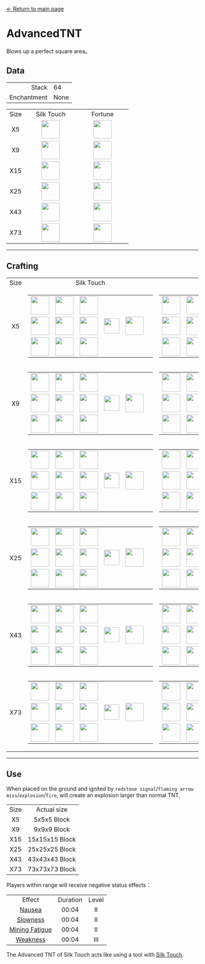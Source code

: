[← Return to main page](../)
# AdvancedTNT
Blows up a perfect square area。

## Data
<table>
    <tr><td align="end">Stack</td><td>64</td></tr>
    <tr><td align="end">Enchantment</td><td>None</td></tr>
</table>
<table>
    <tr>
        <td align="center">Size</td>
        <td align="center" width="120">Silk Touch</td>
        <td align="center" width="120">Fortune</td>
    </tr>
    <tr>
        <td align="center">X5</td>
        <td align="center"><img src="https://i.imgur.com/OM9DgZA.png" height="48"/></td>
        <td align="center"><img src="https://i.imgur.com/JpzWsch.png" height="48"/></td>
    </tr>
    <tr>
        <td align="center">X9</td>
        <td align="center"><img src="https://i.imgur.com/nJw5AaN.png" height="48"/></td>
        <td align="center"><img src="https://i.imgur.com/BfufQi6.png" height="48"/></td>
    </tr>
    <tr>
        <td align="center">X15</td>
        <td align="center"><img src="https://i.imgur.com/0d8LO0r.png" height="48"/></td>
        <td align="center"><img src="https://i.imgur.com/JeIiF9r.png" height="48"/></td>
    </tr>
    <tr>
        <td align="center">X25</td>
        <td align="center"><img src="https://i.imgur.com/DRkESCG.png" height="48"/></td>
        <td align="center"><img src="https://i.imgur.com/oO6WHc0.png" height="48"/></td>
    </tr>
    <tr>
        <td align="center">X43</td>
        <td align="center"><img src="https://i.imgur.com/A0UTu5w.png" height="48"/></td>
        <td align="center"><img src="https://i.imgur.com/l9gYhYS.png" height="48"/></td>
    </tr>
    <tr>
        <td align="center">X73</td>
        <td align="center"><img src="https://i.imgur.com/g08OVuf.png" height="48"/></td>
        <td align="center"><img src="https://i.imgur.com/lQ9ou2E.png" height="48"/></td>
    </tr>
</table>

---

## Crafting
<table>
    <tr>
        <td align="center">Size</td>
        <td align="center">Silk Touch</td>
        <td align="center">Fortune</td>
    </tr>
    <tr>
        <td align="center">X5</td>
        <td>
            <table>
                <tr><td><img src="https://i.imgur.com/8FSBrRo.png" width="48"/></td><td><img src="https://i.imgur.com/a6baH1V.png" width="48"/></td><td><img src="https://i.imgur.com/8FSBrRo.png" width="48"/></td><td colspan="3"></td></tr>
                <tr><td><img src="https://i.imgur.com/a6baH1V.png" width="48"/></td><td><img src="https://i.imgur.com/wl43BjZ.png" width="48"/></td><td><img src="https://i.imgur.com/a6baH1V.png" width="48"/></td><td width="70" align="center"><img src="https://i.imgur.com/VE0KqIE.png" width="40"/></td><td><img src="https://i.imgur.com/OM9DgZA.png" width="48"/></td><td width="70"></td></tr>
                <tr><td><img src="https://i.imgur.com/8FSBrRo.png" width="48"/></td><td><img src="https://i.imgur.com/a6baH1V.png" width="48"/></td><td><img src="https://i.imgur.com/8FSBrRo.png" width="48"/></td><td colspan="3"></td></tr>
            </table>
        </td>
        <td>
            <table>
                <tr><td><img src="https://i.imgur.com/8FSBrRo.png" width="48"/></td><td><img src="https://i.imgur.com/a6baH1V.png" width="48"/></td><td><img src="https://i.imgur.com/8FSBrRo.png" width="48"/></td><td colspan="3"></td></tr>
                <tr><td><img src="https://i.imgur.com/a6baH1V.png" width="48"/></td><td><img src="https://i.imgur.com/fWQQ0pc.png" width="48"/></td><td><img src="https://i.imgur.com/a6baH1V.png" width="48"/></td><td width="70" align="center"><img src="https://i.imgur.com/VE0KqIE.png" width="40"/></td><td><img src="https://i.imgur.com/JpzWsch.png" width="48"/></td><td width="70"></td></tr>
                <tr><td><img src="https://i.imgur.com/8FSBrRo.png" width="48"/></td><td><img src="https://i.imgur.com/a6baH1V.png" width="48"/></td><td><img src="https://i.imgur.com/8FSBrRo.png" width="48"/></td><td colspan="3"></td></tr>
            </table>
        </td>
    </tr>
    <tr>
        <td align="center">X9</td>
        <td>
            <table>
                <tr><td><img src="https://i.imgur.com/wl43BjZ.png" width="48"/></td><td><img src="https://i.imgur.com/OM9DgZA.png" width="48"/></td><td><img src="https://i.imgur.com/wl43BjZ.png" width="48"/></td><td colspan="3"></td></tr>
                <tr><td><img src="https://i.imgur.com/OM9DgZA.png" width="48"/></td><td><img src="https://i.imgur.com/a6baH1V.png" width="48"/></td><td><img src="https://i.imgur.com/OM9DgZA.png" width="48"/></td><td width="70" align="center"><img src="https://i.imgur.com/VE0KqIE.png" width="40"/></td><td><img src="https://i.imgur.com/nJw5AaN.png" width="48"/></td><td width="70"></td></tr>
                <tr><td><img src="https://i.imgur.com/wl43BjZ.png" width="48"/></td><td><img src="https://i.imgur.com/OM9DgZA.png" width="48"/></td><td><img src="https://i.imgur.com/wl43BjZ.png" width="48"/></td><td colspan="3"></td></tr>
            </table>
        </td>
        <td>
            <table>
                <tr><td><img src="https://i.imgur.com/wl43BjZ.png" width="48"/></td><td><img src="https://i.imgur.com/JpzWsch.png" width="48"/></td><td><img src="https://i.imgur.com/wl43BjZ.png" width="48"/></td><td colspan="3"></td></tr>
                <tr><td><img src="https://i.imgur.com/JpzWsch.png" width="48"/></td><td><img src="https://i.imgur.com/a6baH1V.png" width="48"/></td><td><img src="https://i.imgur.com/JpzWsch.png" width="48"/></td><td width="70" align="center"><img src="https://i.imgur.com/VE0KqIE.png" width="40"/></td><td><img src="https://i.imgur.com/BfufQi6.png" width="48"/></td><td width="70"></td></tr>
                <tr><td><img src="https://i.imgur.com/wl43BjZ.png" width="48"/></td><td><img src="https://i.imgur.com/JpzWsch.png" width="48"/></td><td><img src="https://i.imgur.com/wl43BjZ.png" width="48"/></td><td colspan="3"></td></tr>
            </table>
        </td>
    </tr>
    <tr>
        <td align="center">X15</td>
        <td>
            <table>
                <tr><td><img src="https://i.imgur.com/wl43BjZ.png" width="48"/></td><td><img src="https://i.imgur.com/nJw5AaN.png" width="48"/></td><td><img src="https://i.imgur.com/wl43BjZ.png" width="48"/></td><td colspan="3"></td></tr>
                <tr><td><img src="https://i.imgur.com/nJw5AaN.png" width="48"/></td><td><img src="https://i.imgur.com/a6baH1V.png" width="48"/></td><td><img src="https://i.imgur.com/nJw5AaN.png" width="48"/></td><td width="70" align="center"><img src="https://i.imgur.com/VE0KqIE.png" width="40"/></td><td><img src="https://i.imgur.com/0d8LO0r.png" width="48"/></td><td width="70"></td></tr>
                <tr><td><img src="https://i.imgur.com/wl43BjZ.png" width="48"/></td><td><img src="https://i.imgur.com/nJw5AaN.png" width="48"/></td><td><img src="https://i.imgur.com/wl43BjZ.png" width="48"/></td><td colspan="3"></td></tr>
            </table>
        </td>
        <td>
            <table>
                <tr><td><img src="https://i.imgur.com/wl43BjZ.png" width="48"/></td><td><img src="https://i.imgur.com/BfufQi6.png" width="48"/></td><td><img src="https://i.imgur.com/wl43BjZ.png" width="48"/></td><td colspan="3"></td></tr>
                <tr><td><img src="https://i.imgur.com/BfufQi6.png" width="48"/></td><td><img src="https://i.imgur.com/a6baH1V.png" width="48"/></td><td><img src="https://i.imgur.com/BfufQi6.png" width="48"/></td><td width="70" align="center"><img src="https://i.imgur.com/VE0KqIE.png" width="40"/></td><td><img src="https://i.imgur.com/JeIiF9r.png" width="48"/></td><td width="70"></td></tr>
                <tr><td><img src="https://i.imgur.com/wl43BjZ.png" width="48"/></td><td><img src="https://i.imgur.com/BfufQi6.png" width="48"/></td><td><img src="https://i.imgur.com/wl43BjZ.png" width="48"/></td><td colspan="3"></td></tr>
            </table>
        </td>
    </tr>
    <tr>
        <td align="center">X25</td>
        <td>
            <table>
                <tr><td><img src="https://i.imgur.com/wl43BjZ.png" width="48"/></td><td><img src="https://i.imgur.com/0d8LO0r.png" width="48"/></td><td><img src="https://i.imgur.com/wl43BjZ.png" width="48"/></td><td colspan="3"></td></tr>
                <tr><td><img src="https://i.imgur.com/0d8LO0r.png" width="48"/></td><td><img src="https://i.imgur.com/a6baH1V.png" width="48"/></td><td><img src="https://i.imgur.com/0d8LO0r.png" width="48"/></td><td width="70" align="center"><img src="https://i.imgur.com/VE0KqIE.png" width="40"/></td><td><img src="https://i.imgur.com/DRkESCG.png" width="48"/></td><td width="70"></td></tr>
                <tr><td><img src="https://i.imgur.com/wl43BjZ.png" width="48"/></td><td><img src="https://i.imgur.com/0d8LO0r.png" width="48"/></td><td><img src="https://i.imgur.com/wl43BjZ.png" width="48"/></td><td colspan="3"></td></tr>
            </table>
        </td>
        <td>
            <table>
                <tr><td><img src="https://i.imgur.com/wl43BjZ.png" width="48"/></td><td><img src="https://i.imgur.com/JeIiF9r.png" width="48"/></td><td><img src="https://i.imgur.com/wl43BjZ.png" width="48"/></td><td colspan="3"></td></tr>
                <tr><td><img src="https://i.imgur.com/JeIiF9r.png" width="48"/></td><td><img src="https://i.imgur.com/a6baH1V.png" width="48"/></td><td><img src="https://i.imgur.com/JeIiF9r.png" width="48"/></td><td width="70" align="center"><img src="https://i.imgur.com/VE0KqIE.png" width="40"/></td><td><img src="https://i.imgur.com/oO6WHc0.png" width="48"/></td><td width="70"></td></tr>
                <tr><td><img src="https://i.imgur.com/wl43BjZ.png" width="48"/></td><td><img src="https://i.imgur.com/JeIiF9r.png" width="48"/></td><td><img src="https://i.imgur.com/wl43BjZ.png" width="48"/></td><td colspan="3"></td></tr>
            </table>
        </td>
    </tr>
    <tr>
        <td align="center">X43</td>
        <td>
            <table>
                <tr><td><img src="https://i.imgur.com/wl43BjZ.png" width="48"/></td><td><img src="https://i.imgur.com/DRkESCG.png" width="48"/></td><td><img src="https://i.imgur.com/wl43BjZ.png" width="48"/></td><td colspan="3"></td></tr>
                <tr><td><img src="https://i.imgur.com/DRkESCG.png" width="48"/></td><td><img src="https://i.imgur.com/a6baH1V.png" width="48"/></td><td><img src="https://i.imgur.com/DRkESCG.png" width="48"/></td><td width="70" align="center"><img src="https://i.imgur.com/VE0KqIE.png" width="40"/></td><td><img src="https://i.imgur.com/A0UTu5w.png" width="48"/></td><td width="70"></td></tr>
                <tr><td><img src="https://i.imgur.com/wl43BjZ.png" width="48"/></td><td><img src="https://i.imgur.com/DRkESCG.png" width="48"/></td><td><img src="https://i.imgur.com/wl43BjZ.png" width="48"/></td><td colspan="3"></td></tr>
            </table>
        </td>
        <td>
            <table>
                <tr><td><img src="https://i.imgur.com/wl43BjZ.png" width="48"/></td><td><img src="https://i.imgur.com/oO6WHc0.png" width="48"/></td><td><img src="https://i.imgur.com/wl43BjZ.png" width="48"/></td><td colspan="3"></td></tr>
                <tr><td><img src="https://i.imgur.com/oO6WHc0.png" width="48"/></td><td><img src="https://i.imgur.com/a6baH1V.png" width="48"/></td><td><img src="https://i.imgur.com/oO6WHc0.png" width="48"/></td><td width="70" align="center"><img src="https://i.imgur.com/VE0KqIE.png" width="40"/></td><td><img src="https://i.imgur.com/l9gYhYS.png" width="48"/></td><td width="70"></td></tr>
                <tr><td><img src="https://i.imgur.com/wl43BjZ.png" width="48"/></td><td><img src="https://i.imgur.com/oO6WHc0.png" width="48"/></td><td><img src="https://i.imgur.com/wl43BjZ.png" width="48"/></td><td colspan="3"></td></tr>
            </table>
        </td>
    </tr>
    <tr>
        <td align="center">X73</td>
        <td>
            <table>
                <tr><td><img src="https://i.imgur.com/wl43BjZ.png" width="48"/></td><td><img src="https://i.imgur.com/A0UTu5w.png" width="48"/></td><td><img src="https://i.imgur.com/wl43BjZ.png" width="48"/></td><td colspan="3"></td></tr>
                <tr><td><img src="https://i.imgur.com/A0UTu5w.png" width="48"/></td><td><img src="https://i.imgur.com/a6baH1V.png" width="48"/></td><td><img src="https://i.imgur.com/A0UTu5w.png" width="48"/></td><td width="70" align="center"><img src="https://i.imgur.com/VE0KqIE.png" width="40"/></td><td><img src="https://i.imgur.com/g08OVuf.png" width="48"/></td><td width="70"></td></tr>
                <tr><td><img src="https://i.imgur.com/wl43BjZ.png" width="48"/></td><td><img src="https://i.imgur.com/A0UTu5w.png" width="48"/></td><td><img src="https://i.imgur.com/wl43BjZ.png" width="48"/></td><td colspan="3"></td></tr>
            </table>
        </td>
        <td>
            <table>
                <tr><td><img src="https://i.imgur.com/wl43BjZ.png" width="48"/></td><td><img src="https://i.imgur.com/l9gYhYS.png" width="48"/></td><td><img src="https://i.imgur.com/wl43BjZ.png" width="48"/></td><td colspan="3"></td></tr>
                <tr><td><img src="https://i.imgur.com/l9gYhYS.png" width="48"/></td><td><img src="https://i.imgur.com/a6baH1V.png" width="48"/></td><td><img src="https://i.imgur.com/l9gYhYS.png" width="48"/></td><td width="70" align="center"><img src="https://i.imgur.com/VE0KqIE.png" width="40"/></td><td><img src="https://i.imgur.com/lQ9ou2E.png" width="48"/></td><td width="70"></td></tr>
                <tr><td><img src="https://i.imgur.com/wl43BjZ.png" width="48"/></td><td><img src="https://i.imgur.com/l9gYhYS.png" width="48"/></td><td><img src="https://i.imgur.com/wl43BjZ.png" width="48"/></td><td colspan="3"></td></tr>
            </table>
        </td>
    </tr>
</table>

---

## Use
When placed on the ground and ignited by `redstone signal`/`flaming arrow miss`/`explosion`/`fire`, will create an explosion larger than normal TNT,

<table>
    <tr>
        <td align="center">Size</td>
        <td align="center">Actual size</td>
    </tr>
    <tr>
        <td align="center">X5</td>
        <td align="center">5x5x5 Block</td>
    </tr>
    <tr>
        <td align="center">X9</td>
        <td align="center">9x9x9 Block</td>
    </tr>
    <tr>
        <td align="center">X15</td>
        <td align="center">15x15x15 Block</td>
    </tr>
    <tr>
        <td align="center">X25</td>
        <td align="center">25x25x25 Block</td>
    </tr>
    <tr>
        <td align="center">X43</td>
        <td align="center">43x43x43 Block</td>
    </tr>
    <tr>
        <td align="center">X73</td>
        <td align="center">73x73x73 Block</td>
    </tr>
</table>

Players within range will receive negative status effects：

<table>
    <tr><td align="center">Effect</td><td align="center">Duration</td><td align="center">Level</td></tr>
    <tr><td align="center"><a href="https://minecraft.fandom.com/wiki/Nausea">Nausea</a></td><td align="center">00:04</td><td align="center">II</td></tr>
    <tr><td align="center"><a href="https://minecraft.fandom.com/wiki/Slowness">Slowness</a></td><td align="center">00:04</td><td align="center">II</td></tr>
    <tr><td align="center"><a href="https://minecraft.fandom.com/wiki/Mining_Fatigue">Mining Fatigue</a></td><td align="center">00:04</td><td align="center">II</td></tr>
    <tr><td align="center"><a href="https://minecraft.fandom.com/wiki/Weakness">Weakness</a></td><td align="center">00:04</td><td align="center">III</td></tr>
</table>

The Advanced TNT of Silk Touch acts like using a tool with [Silk Touch](https://minecraft.fandom.com/wiki/Silk_Touch).
